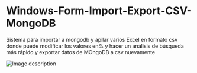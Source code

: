 # Windows-Form-Import-Export-CSV-MongoDB
Sistema para importar a mongodb y apilar varios Excel en formato csv donde puede modificar los valores en% y hacer un análisis de búsqueda más rápido y exportar datos de MOngoDB a csv nuevamente

![Image description](link-to-image)
